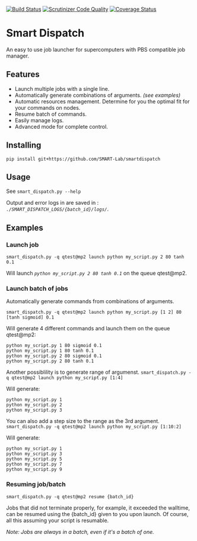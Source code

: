 [![Build Status](https://travis-ci.org/SMART-Lab/smartdispatch.png)](https://travis-ci.org/SMART-Lab/smartdispatch)
[![Scrutinizer Code Quality](https://scrutinizer-ci.com/g/SMART-Lab/smartdispatch/badges/quality-score.png?b=master)](https://scrutinizer-ci.com/g/SMART-Lab/smartdispatch/?branch=master)
[![Coverage Status](https://coveralls.io/repos/SMART-Lab/smartdispatch/badge.png)](https://coveralls.io/r/SMART-Lab/smartdispatch)
# Smart Dispatch
An easy to use job launcher for supercomputers with PBS compatible job manager.


## Features
- Launch multiple jobs with a single line.
- Automatically generate combinations of arguments. *(see examples)*
- Automatic resources management. Determine for you the optimal fit for your commands on nodes.
- Resume batch of commands.
- Easily manage logs.
- Advanced mode for complete control.


## Installing
`pip install git+https://github.com/SMART-Lab/smartdispatch`


## Usage
See `smart_dispatch.py --help`

Output and error logs in are saved in : *`./SMART_DISPATCH_LOGS/{batch_id}/logs/`*.


## Examples
### Launch job
`smart_dispatch.py -q qtest@mp2 launch python my_script.py 2 80 tanh 0.1`

Will launch *`python my_script.py 2 80 tanh 0.1`* on the queue qtest@mp2.

### Launch batch of jobs
Automatically generate commands from combinations of arguments.

`smart_dispatch.py -q qtest@mp2 launch python my_script.py [1 2] 80 [tanh sigmoid] 0.1`

Will generate 4 different commands and launch them on the queue qtest@mp2:
```
python my_script.py 1 80 sigmoid 0.1
python my_script.py 1 80 tanh 0.1
python my_script.py 2 80 sigmoid 0.1
python my_script.py 2 80 tanh 0.1
```

Another possiblility is to generate range of argumenst.
``smart_dispatch.py -q qtest@mp2 launch python my_script.py [1:4]``

Will generate:
```
python my_script.py 1
python my_script.py 2
python my_script.py 3
```

You can also add a step size to the range as the 3rd argument.
``smart_dispatch.py -q qtest@mp2 launch python my_script.py [1:10:2]``

Will generate:
```
python my_script.py 1
python my_script.py 3
python my_script.py 5
python my_script.py 7
python my_script.py 9

```

### Resuming job/batch
`smart_dispatch.py -q qtest@mp2 resume {batch_id}`

Jobs that did not terminate properly, for example, it exceeded the walltime, can be resumed using the {batch_id} given to you upon launch. Of course, all this assuming your script is resumable.

*Note: Jobs are always in a batch, even if it's a batch of one.*
